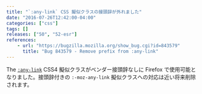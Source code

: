 ```yaml
---
title: "`:any-link` CSS 擬似クラスの接頭辞が外れました"
date: "2016-07-26T12:42:00-04:00"
categories: ["css"]
tags: []
releases: ["50", "52-esr"]
references:
    - url: "https://bugzilla.mozilla.org/show_bug.cgi?id=843579"
      title: "Bug 843579 - Remove prefix from :any-link"
---
```

The [`:any-link`](https://developer.mozilla.org/docs/Web/CSS/:any-link) CSS4 擬似クラスがベンダー接頭辞なしに Firefox で使用可能となりました。接頭辞付きの `:-moz-any-link` 擬似クラスへの対応は近い将来削除されます。
